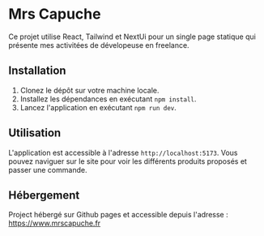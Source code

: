 # Mrs Capuche

Ce projet utilise React, Tailwind et NextUi pour un single page statique qui présente mes activitées de dévelopeuse en freelance.

## Installation

1. Clonez le dépôt sur votre machine locale.
2. Installez les dépendances en exécutant `npm install`.
3. Lancez l'application en exécutant `npm run dev`.

## Utilisation

L'application est accessible à l'adresse `http://localhost:5173`. Vous pouvez naviguer sur le site pour voir les différents produits proposés et passer une commande.

## Hébergement
Project hébergé sur Github pages et accessible depuis l'adresse : https://www.mrscapuche.fr





